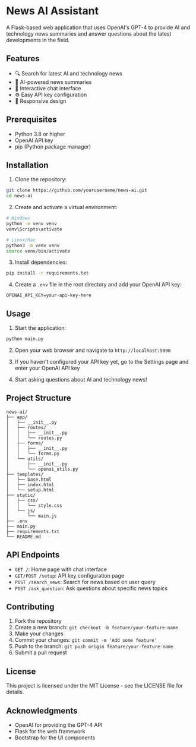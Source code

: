 # News AI Assistant

A Flask-based web application that uses OpenAI's GPT-4 to provide AI and technology news summaries and answer questions about the latest developments in the field.

## Features

- 🔍 Search for latest AI and technology news
- 🤖 AI-powered news summaries
- 💬 Interactive chat interface
- ⚙️ Easy API key configuration
- 📱 Responsive design

## Prerequisites

- Python 3.8 or higher
- OpenAI API key
- pip (Python package manager)

## Installation

1. Clone the repository:
```bash
git clone https://github.com/yourusername/news-ai.git
cd news-ai
```

2. Create and activate a virtual environment:
```bash
# Windows
python -m venv venv
venv\Scripts\activate

# Linux/Mac
python3 -m venv venv
source venv/bin/activate
```

3. Install dependencies:
```bash
pip install -r requirements.txt
```

4. Create a `.env` file in the root directory and add your OpenAI API key:
```
OPENAI_API_KEY=your-api-key-here
```

## Usage

1. Start the application:
```bash
python main.py
```

2. Open your web browser and navigate to `http://localhost:5000`

3. If you haven't configured your API key yet, go to the Settings page and enter your OpenAI API key

4. Start asking questions about AI and technology news!

## Project Structure

```
news-ai/
├── app/
│   ├── __init__.py
│   ├── routes/
│   │   ├── __init__.py
│   │   └── routes.py
│   ├── forms/
│   │   ├── __init__.py
│   │   └── forms.py
│   └── utils/
│       ├── __init__.py
│       └── openai_utils.py
├── templates/
│   ├── base.html
│   ├── index.html
│   └── setup.html
├── static/
│   ├── css/
│   │   └── style.css
│   └── js/
│       └── main.js
├── .env
├── main.py
├── requirements.txt
└── README.md
```

## API Endpoints

- `GET /`: Home page with chat interface
- `GET/POST /setup`: API key configuration page
- `POST /search_news`: Search for news based on user query
- `POST /ask_question`: Ask questions about specific news topics

## Contributing

1. Fork the repository
2. Create a new branch: `git checkout -b feature/your-feature-name`
3. Make your changes
4. Commit your changes: `git commit -m 'Add some feature'`
5. Push to the branch: `git push origin feature/your-feature-name`
6. Submit a pull request

## License

This project is licensed under the MIT License - see the LICENSE file for details.

## Acknowledgments

- OpenAI for providing the GPT-4 API
- Flask for the web framework
- Bootstrap for the UI components 